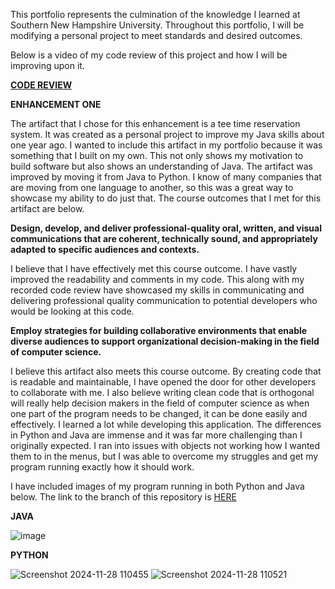 This portfolio represents the culmination of the knowledge I learned at Southern New Hampshire University. Throughout this portfolio, I will be modifying a personal project to meet standards and desired outcomes. 

Below is a video of my code review of this project and how I will be improving upon it. 

**[CODE REVIEW](https://youtu.be/-gkOnbEaWbU)**

**ENHANCEMENT ONE**
 
The artifact that I chose for this enhancement is a tee time reservation system. It was created as a personal project to improve my Java skills about one year ago. I wanted to include this artifact in my portfolio because it was something that I built on my own. This not only shows my motivation to build software but also shows an understanding of Java. The artifact was improved by moving it from Java to Python. I know of many companies that are moving from one language to another, so this was a great way to showcase my ability to do just that. The course outcomes that I met for this artifact are below.

**Design, develop, and deliver professional-quality oral, written, and visual communications that are coherent, technically sound, and appropriately adapted to specific audiences and contexts.**

I believe that I have effectively met this course outcome. I have vastly improved the readability and comments in my code. This along with my recorded code review have showcased my skills in communicating and delivering professional quality communication to potential developers who would be looking at this code.

**Employ strategies for building collaborative environments that enable diverse audiences to support organizational decision-making in the field of computer science.**

I believe this artifact also meets this course outcome. By creating code that is readable and maintainable, I have opened the door for other developers to collaborate with me. I also believe writing clean code that is orthogonal will really help decision makers in the field of computer science as when one part of the program needs to be changed, it can be done easily and effectively. 
I learned a lot while developing this application. The differences in Python and Java are immense and it was far more challenging than I originally expected. I ran into issues with objects not working how I wanted them to in the menus, but I was able to overcome my struggles and get my program running exactly how it should work. 

I have included images of my program running in both Python and Java below. The link to the branch of this repository is [HERE](https://github.com/mvelezz/CS499/tree/branch1)

**JAVA**

![image](https://github.com/mvelezz/TeeTimeReservation/assets/130081489/c4171d4c-8332-44f6-823c-1569e8ce448c)

**PYTHON**

![Screenshot 2024-11-28 110455](https://github.com/user-attachments/assets/73fbf1df-11ef-40b4-8797-14d793226cc3)
![Screenshot 2024-11-28 110521](https://github.com/user-attachments/assets/94f0dc54-b82b-4192-a506-6e3d2c9cd39b)



